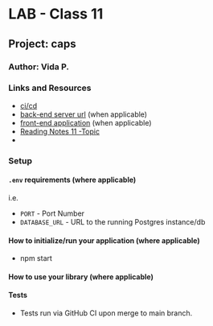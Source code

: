 
# LAB - Class 11

## Project: caps

### Author: Vida P.

### Links and Resources

- [ci/cd](https://github.com/Vida-1/caps/actions/new)
- [back-end server url](http://xyz.com) (when applicable)
- [front-end application](http://xyz.com) (when applicable)
- [Reading Notes 11 -Topic](https://vida-1.github.io/reading-notes/read11_401.html)
- 
### Setup

#### `.env` requirements (where applicable)

i.e.

- `PORT` - Port Number
- `DATABASE_URL` - URL to the running Postgres instance/db

#### How to initialize/run your application (where applicable)

- npm start

#### How to use your library (where applicable)

#### Tests

- Tests run via GitHub CI upon merge to main branch.
<!-- - Any tests of note?
- Describe any tests that you did not complete, skipped, etc

#### UML-->
